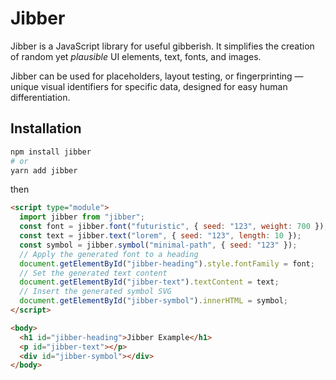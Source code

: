 # Jibber

Jibber is a JavaScript library for useful gibberish. It simplifies the creation of random yet _plausible_ UI elements, text, fonts, and images.

Jibber can be used for placeholders, layout testing, or fingerprinting — unique visual identifiers for specific data, designed for easy human differentiation.

## Installation

```bash
npm install jibber
# or
yarn add jibber
```

then

```html
<script type="module">
  import jibber from "jibber";
  const font = jibber.font("futuristic", { seed: "123", weight: 700 });
  const text = jibber.text("lorem", { seed: "123", length: 10 });
  const symbol = jibber.symbol("minimal-path", { seed: "123" });
  // Apply the generated font to a heading
  document.getElementById("jibber-heading").style.fontFamily = font;
  // Set the generated text content
  document.getElementById("jibber-text").textContent = text;
  // Insert the generated symbol SVG
  document.getElementById("jibber-symbol").innerHTML = symbol;
</script>

<body>
  <h1 id="jibber-heading">Jibber Example</h1>
  <p id="jibber-text"></p>
  <div id="jibber-symbol"></div>
</body>
```
